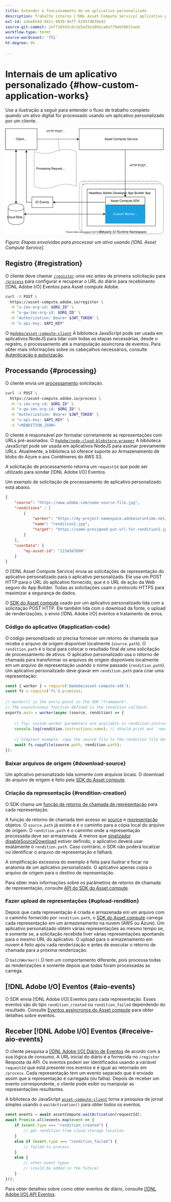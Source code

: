 ```yaml
---
title: Entender o funcionamento de um aplicativo personalizado
description: Trabalho interno [!DNL Asset Compute Service] aplicativo personalizado para ajudar a entender como funciona.
exl-id: a3ee6549-9411-4839-9eff-62947d8f0e42
source-git-commit: 2af710443cdc2e5e25e105eca6e779eb58631ae9
workflow-type: tm+mt
source-wordcount: '751'
ht-degree: 0%

---
```


# Internais de um aplicativo personalizado {#how-custom-application-works}

Use a ilustração a seguir para entender o fluxo de trabalho completo quando um ativo digital for processado usando um aplicativo personalizado por um cliente.

![Fluxo de trabalho do aplicativo personalizado](assets/customworker.svg)

*Figura: Etapas envolvidas para processar um ativo usando [!DNL Asset Compute Service].*

## Registro {#registration}

O cliente deve chamar [`/register`](api.md#register) uma vez antes da primeira solicitação para [`/process`](api.md#process-request) para configurar e recuperar o URL do diário para recebimento [!DNL Adobe I/O] Eventos para Asset compute Adobe.

```sh
curl -X POST \
  https://asset-compute.adobe.io/register \
  -H "x-ims-org-id: $ORG_ID" \
  -H "x-gw-ims-org-id: $ORG_ID" \
  -H "Authorization: Bearer $JWT_TOKEN" \
  -H "x-api-key: $API_KEY"
```

O [`@adobe/asset-compute-client`](https://github.com/adobe/asset-compute-client#usage) A biblioteca JavaScript pode ser usada em aplicativos NodeJS para lidar com todas as etapas necessárias, desde o registro, o processamento até a manipulação assíncrona de eventos. Para obter mais informações sobre os cabeçalhos necessários, consulte [Autenticação e autorização](api.md).

## Processando {#processing}

O cliente envia um [processamento](api.md#process-request) solicitação.

```sh
curl -X POST \
  https://asset-compute.adobe.io/process \
  -H "x-ims-org-id: $ORG_ID" \
  -H "x-gw-ims-org-id: $ORG_ID" \
  -H "Authorization: Bearer $JWT_TOKEN" \
  -H "x-api-key: $API_KEY" \
  -d "<RENDITION_JSON>
```

O cliente é responsável por formatar corretamente as representações com URLs pré-assinados. O [`@adobe/node-cloud-blobstore-wrapper`](https://github.com/adobe/node-cloud-blobstore-wrapper#presigned-urls) A biblioteca JavaScript pode ser usada em aplicativos NodeJS para assinar previamente URLs. Atualmente, a biblioteca só oferece suporte ao Armazenamento de blobs do Azure e aos Contêineres do AWS S3.

A solicitação de processamento retorna um `requestId` que pode ser utilizado para sondar [!DNL Adobe I/O] Eventos.

Um exemplo de solicitação de processamento de aplicativo personalizado está abaixo.

```json
{
    "source": "https://www.adobe.com/some-source-file.jpg",
    "renditions" : [
        {
            "worker": "https://my-project-namespace.adobeioruntime.net/api/v1/web/my-namespace-version/my-worker",
            "name": "rendition1.jpg",
            "target": "https://some-presigned-put-url-for-rendition1.jpg",
        }
    ],
    "userData": {
        "my-asset-id": "1234567890"
    }
}
```

O [!DNL Asset Compute Service] envia as solicitações de representação do aplicativo personalizado para o aplicativo personalizado. Ele usa um POST HTTP para o URL do aplicativo fornecido, que é o URL de ação da Web seguro do App Builder. Todas as solicitações usam o protocolo HTTPS para maximizar a segurança de dados.

O [SDK do Asset compute](https://github.com/adobe/asset-compute-sdk#adobe-asset-compute-worker-sdk) usado por um aplicativo personalizado lida com a solicitação POST HTTP. Ele também lida com o download da fonte, o upload de renderizações, o envio [!DNL Adobe I/O] eventos e tratamento de erros.

<!-- TBD: Add the application diagram. -->

### Código do aplicativo {#application-code}

O código personalizado só precisa fornecer um retorno de chamada que recebe o arquivo de origem disponível localmente (`source.path`). O `rendition.path` é o local para colocar o resultado final de uma solicitação de processamento de ativos. O aplicativo personalizado usa o retorno de chamada para transformar os arquivos de origem disponíveis localmente em um arquivo de representação usando o nome passado (`rendition.path`). Um aplicativo personalizado deve gravar em `rendition.path` para criar uma representação:

```javascript
const { worker } = require('@adobe/asset-compute-sdk');
const fs = require('fs').promises;

// worker() is the entry point in the SDK "framework".
// The asynchronous function defined is the rendition callback.
exports.main = worker(async (source, rendition) => {

    // Tip: custom worker parameters are available in rendition.instructions.
    console.log(rendition.instructions.name); // should print out `rendition.jpg`.

    // Simplest example: copy the source file to the rendition file destination so as to transfer the asset as is without processing.
    await fs.copyFile(source.path, rendition.path);
});
```

### Baixar arquivos de origem {#download-source}

Um aplicativo personalizado lida somente com arquivos locais. O download do arquivo de origem é feito pela [SDK do Asset compute](https://github.com/adobe/asset-compute-sdk#adobe-asset-compute-worker-sdk).

### Criação da representação {#rendition-creation}

O SDK chama um [função de retorno de chamada de representação](https://github.com/adobe/asset-compute-sdk#rendition-callback-for-worker-required) para cada representação.

A função de retorno de chamada tem acesso ao [source](https://github.com/adobe/asset-compute-sdk#source) e [representação](https://github.com/adobe/asset-compute-sdk#rendition) objetos. O `source.path` já existe e é o caminho para a cópia local do arquivo de origem. O `rendition.path` é o caminho onde a representação processada deve ser armazenada. A menos que [sinalizador disableSourceDownload](https://github.com/adobe/asset-compute-sdk#worker-options-optional) estiver definido, o aplicativo deverá usar exatamente o `rendition.path`. Caso contrário, o SDK não poderá localizar ou identificar o arquivo de representação e falhará.

A simplificação excessiva do exemplo é feita para ilustrar e focar na anatomia de um aplicativo personalizado. O aplicativo apenas copia o arquivo de origem para o destino de representação.

Para obter mais informações sobre os parâmetros de retorno de chamada de representação, consulte [API do SDK do Asset compute](https://github.com/adobe/asset-compute-sdk#api-details).

### Fazer upload de representações {#upload-rendition}

Depois que cada representação é criada e armazenada em um arquivo com o caminho fornecido por `rendition.path`, o [SDK do Asset compute](https://github.com/adobe/asset-compute-sdk#adobe-asset-compute-worker-sdk) carrega cada representação em um armazenamento na nuvem (AWS ou Azure). Um aplicativo personalizado obtém várias representações ao mesmo tempo se, e somente se, a solicitação recebida tiver várias representações apontando para o mesmo URL do aplicativo. O upload para o armazenamento em nuvem é feito após cada renderização e antes de executar o retorno de chamada para a próxima renderização.

O `batchWorker()` O tem um comportamento diferente, pois processa todas as renderizações e somente depois que todas foram processadas as carrega.

## [!DNL Adobe I/O] Eventos {#aio-events}

O SDK envia [!DNL Adobe I/O] Eventos para cada representação. Esses eventos são do tipo `rendition_created` ou `rendition_failed` dependendo do resultado. Consulte [Eventos assíncronos do Asset compute](api.md#asynchronous-events) para obter detalhes sobre eventos.

## Receber [!DNL Adobe I/O] Eventos {#receive-aio-events}

O cliente pesquisa a [[!DNL Adobe I/O] Diário de Eventos](https://www.adobe.io/apis/experienceplatform/events/ioeventsapi.html#/Journaling) de acordo com a sua lógica de consumo. A URL inicial do diário é a fornecida no `/register` Resposta da API. Os eventos podem ser identificados usando a variável `requestId` que está presente nos eventos e é igual ao retornado em `/process`. Cada representação tem um evento separado que é enviado assim que a representação é carregada (ou falha). Depois de receber um evento correspondente, o cliente pode exibir ou manipular as representações resultantes.

A biblioteca do JavaScript [`asset-compute-client`](https://github.com/adobe/asset-compute-client#usage) torna a pesquisa de jornal simples usando o `waitActivation()` para obter todos os eventos.

```javascript
const events = await assetCompute.waitActivation(requestId);
await Promise.all(events.map(event => {
    if (event.type === "rendition_created") {
        // get rendition from cloud storage location
    }
    else if (event.type === "rendition_failed") {
        // failed to process
    }
    else {
        // other event types
        // (could be added in the future)
    }
}));
```

Para obter detalhes sobre como obter eventos de diário, consulte [[!DNL Adobe I/O] API Eventos](https://www.adobe.io/apis/experienceplatform/events/ioeventsapi.html#!adobedocs/adobeio-events/master/events-api-reference.yaml).

<!-- TBD:
* Illustration of the controls/data flow.
* Basic overview, in text and not code, of how an application works.
-->
